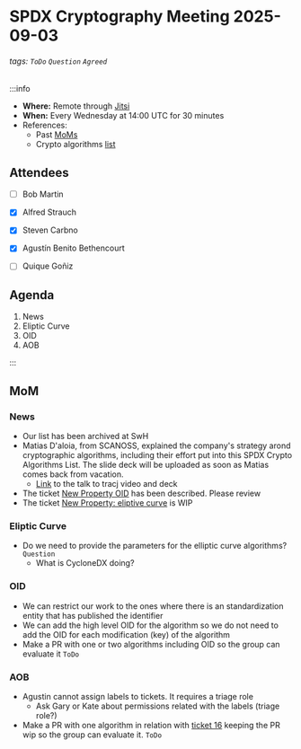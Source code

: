 # SPDX Cryptography Meeting 2025-09-03

###### tags: `ToDo` `Question` `Agreed`

:::info
- **Where:** Remote through [Jitsi](https://meet.jit.si/SPDXCryptoMeeting)
- **When:** Every Wednesday at 14:00 UTC for 30 minutes
- References:
   - Past [MoMs](https://github.com/spdx/meetings/tree/main/cryptography)
   - Crypto algorithms [list](https://github.com/spdx/crypto-algorithms)

## Attendees

* [ ] Bob Martin
* [x] Alfred Strauch
* [x] Steven Carbno
* [x] Agustín Benito Bethencourt
* [ ] Quique Goñiz


## Agenda

1. News
2. Eliptic Curve
3. OID
4. AOB

:::

## MoM

### News

* Our list has been archived at SwH
* Matias D'aloia, from SCANOSS, explained the company's strategy arond cryptographic algorithms, including their effort put into this SPDX Crypto Algorithms List. The  slide deck will be uploaded as soon as Matias comes back from vacation.
   * [Link](https://osseu2025.sched.com/event/25Vp2/know-your-crypto-standardizing-and-detecting-crypto-algorithms-the-open-source-way-matias-daloia-scanoss) to the talk to tracj video and deck
* The ticket [New Property OID](https://github.com/spdx/crypto-algorithms/issues/20) has been described. Please review
* The ticket [New Property: eliptive curve](https://github.com/spdx/crypto-algorithms/issues/21) is WIP

### Eliptic Curve

* Do we need to provide the parameters for the elliptic curve algorithms? `Question`
   * What is CycloneDX doing?

### OID

* We can restrict our work to the ones where there is an standardization entity that has published the identifier
* We can add the high level OID for the algorithm so we do not need to add the OID for each modification (key) of the algorithm
* Make a PR with one or two algorithms including OID so the group can evaluate it `ToDo`

### AOB

* Agustin cannot assign labels to tickets. It requires a triage role
   * Ask Gary or Kate about permissions related with the labels (triage role?)
* Make a PR with one algorithm in relation with [ticket 16](https://github.com/spdx/crypto-algorithms/issues/16) keeping the PR wip so the group can evaluate it. `ToDo`

